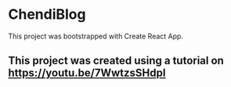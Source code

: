 # ChendiBlog

This project was bootstrapped with Create React App.

## This project was created using a tutorial on  https://youtu.be/7WwtzsSHdpI
